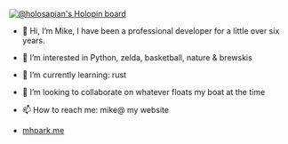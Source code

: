[![@holosapian's Holopin board](https://holopin.io/api/user/board?user=holosapian)](https://holopin.io/@holosapian)

- 👋 Hi, I’m Mike, I have been a professional developer for a little over six years.
- 👀 I’m interested in Python, zelda, basketball, nature & brewskis
- 🌱 I’m currently learning: rust
- 💞️ I’m looking to collaborate on whatever floats my boat at the time

- 📫 How to reach me: mike@ my website
-  [mhpark.me](https://mhpark.me)


